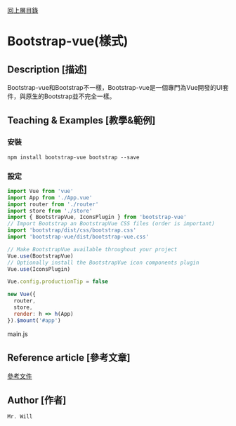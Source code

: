 [回上層目錄](../README.md)

# Bootstrap-vue(樣式)

## **Description [描述]**
Bootstrap-vue和Bootstrap不一樣，Bootstrap-vue是一個專門為Vue開發的UI套件，與原生的Bootstrap並不完全一樣。

## **Teaching & Examples [教學&範例]**
### 安裝
```
npm install bootstrap-vue bootstrap --save
```

### 設定
```js
import Vue from 'vue'
import App from './App.vue'
import router from './router'
import store from './store'
import { BootstrapVue, IconsPlugin } from 'bootstrap-vue'
// Import Bootstrap an BootstrapVue CSS files (order is important)
import 'bootstrap/dist/css/bootstrap.css'
import 'bootstrap-vue/dist/bootstrap-vue.css'

// Make BootstrapVue available throughout your project
Vue.use(BootstrapVue)
// Optionally install the BootstrapVue icon components plugin
Vue.use(IconsPlugin)

Vue.config.productionTip = false

new Vue({
  router,
  store,
  render: h => h(App)
}).$mount('#app')
```
main.js

## **Reference article [參考文章]**
[參考文件](https://bootstrap-vue.org/docs/)

## **Author [作者]**
`Mr. Will`
